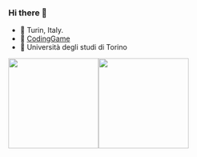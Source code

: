 ### Hi there 👋
- 📍 Turin, Italy.
- 🏃 [CodingGame](https://www.codingame.com/profile/3f9bea77733a9d89db7c63063ee9dd342680161)
- 📖 Università degli studi di Torino

<img height="180em" src="https://github-readme-stats.vercel.app/api?username=josesantosl&theme=tokyonight&show_icons=true&count_private=false" /><img height="180em" src="https://github-readme-stats.vercel.app/api/top-langs/?username=josesantosl&theme=tokyonight&layout=compact&count_private=true" />
<!--
**josesantosl/josesantosl** is a ✨ _special_ ✨ repository because its `README.md` (this file) appears on your GitHub profile.

Here are some ideas to get you started:

- 🔭 I’m currently working on ...
- 🌱 I’m currently learning ...
- 👯 I’m looking to collaborate on ...
- 🤔 I’m looking for help with ...
- 💬 Ask me about ...
- 📫 How to reach me: ...
- 😄 Pronouns: ...
- ⚡ Fun fact: ...
-->
